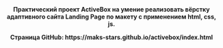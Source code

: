<center><b> Практический проект ActiveBox на умение реализовать вёрстку адаптивного сайта Landing Page по макету с применением html, css, js.
<p> </p>
Страница GitHub: https://maks-stars.github.io/activebox/index.html
</center></b>
